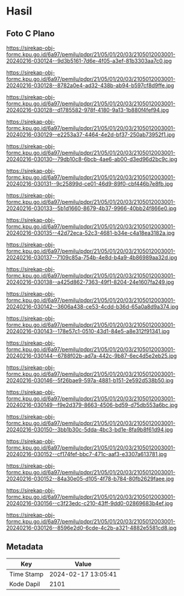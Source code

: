# Hasil

## Foto C Plano

https://sirekap-obj-formc.kpu.go.id/6a97/pemilu/pdpr/21/05/01/20/03/2105012003001-20240216-030124--9d3b5161-7d6e-4f05-a3ef-81b3303aa7c0.jpg

https://sirekap-obj-formc.kpu.go.id/6a97/pemilu/pdpr/21/05/01/20/03/2105012003001-20240216-030128--8782a0e4-ad32-438b-ab94-b597cf8d9ffe.jpg

https://sirekap-obj-formc.kpu.go.id/6a97/pemilu/pdpr/21/05/01/20/03/2105012003001-20240216-030128--d1785582-978f-4180-9a13-1b880f4fef94.jpg

https://sirekap-obj-formc.kpu.go.id/6a97/pemilu/pdpr/21/05/01/20/03/2105012003001-20240216-030129--e2253a37-4464-4e2d-bf37-250ab73952f1.jpg

https://sirekap-obj-formc.kpu.go.id/6a97/pemilu/pdpr/21/05/01/20/03/2105012003001-20240216-030130--79db10c8-6bcb-4ae6-ab00-d3ed96d2bc9c.jpg

https://sirekap-obj-formc.kpu.go.id/6a97/pemilu/pdpr/21/05/01/20/03/2105012003001-20240216-030131--9c25899d-ce01-46d9-89f0-cbf446b7e8fb.jpg

https://sirekap-obj-formc.kpu.go.id/6a97/pemilu/pdpr/21/05/01/20/03/2105012003001-20240216-030133--5b1d1660-8679-4b37-9966-40bb24f866e0.jpg

https://sirekap-obj-formc.kpu.go.id/6a97/pemilu/pdpr/21/05/01/20/03/2105012003001-20240216-030135--42d72eca-52c3-4681-b34e-c4a18ea3182a.jpg

https://sirekap-obj-formc.kpu.go.id/6a97/pemilu/pdpr/21/05/01/20/03/2105012003001-20240216-030137--7109c85a-754b-4e8d-b4a9-4b86989aa32d.jpg

https://sirekap-obj-formc.kpu.go.id/6a97/pemilu/pdpr/21/05/01/20/03/2105012003001-20240216-030138--a425d862-7363-49f1-8204-24e1607fa249.jpg

https://sirekap-obj-formc.kpu.go.id/6a97/pemilu/pdpr/21/05/01/20/03/2105012003001-20240216-030142--3606a438-ce53-4cdd-b36d-65a0a8d9a374.jpg

https://sirekap-obj-formc.kpu.go.id/6a97/pemilu/pdpr/21/05/01/20/03/2105012003001-20240216-030143--178e57c1-0510-43d1-84e5-a8e312f91341.jpg

https://sirekap-obj-formc.kpu.go.id/6a97/pemilu/pdpr/21/05/01/20/03/2105012003001-20240216-030144--6788f02b-ad7a-442c-9b87-6ec4d5e2eb25.jpg

https://sirekap-obj-formc.kpu.go.id/6a97/pemilu/pdpr/21/05/01/20/03/2105012003001-20240216-030146--5f26bae9-597a-4881-b151-2e592d538b50.jpg

https://sirekap-obj-formc.kpu.go.id/6a97/pemilu/pdpr/21/05/01/20/03/2105012003001-20240216-030149--f9e2d379-8663-4506-bd59-d75db553a6bc.jpg

https://sirekap-obj-formc.kpu.go.id/6a97/pemilu/pdpr/21/05/01/20/03/2105012003001-20240216-030150--3bb1b30c-5dda-4bc3-bd1e-8fa9b8f61d94.jpg

https://sirekap-obj-formc.kpu.go.id/6a97/pemilu/pdpr/21/05/01/20/03/2105012003001-20240216-030152--cf174fef-bbc7-471c-aaf3-e3307a613781.jpg

https://sirekap-obj-formc.kpu.go.id/6a97/pemilu/pdpr/21/05/01/20/03/2105012003001-20240216-030152--84a30e05-d105-4f78-b784-80fb2629faee.jpg

https://sirekap-obj-formc.kpu.go.id/6a97/pemilu/pdpr/21/05/01/20/03/2105012003001-20240216-030156--c3f23edc-c210-43ff-9dd0-02869683b4ef.jpg

https://sirekap-obj-formc.kpu.go.id/6a97/pemilu/pdpr/21/05/01/20/03/2105012003001-20240216-030126--8596e2d0-6cde-4c2b-a321-4882e5581cd8.jpg


## Metadata

| Key        | Value               |
| ---------- | ------------------- |
| Time Stamp | 2024-02-17 13:05:41 |
| Kode Dapil | 2101                |



